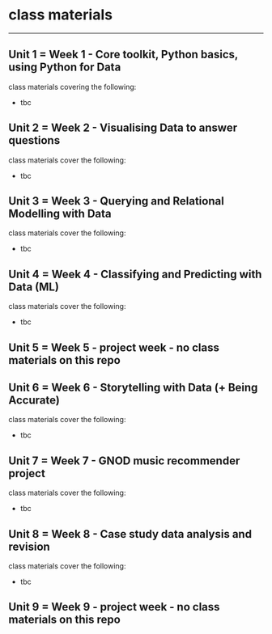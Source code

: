 
# class materials
-----------------------

## Unit 1 = Week 1 - Core toolkit, Python basics, using Python for Data
class materials covering the following:
* tbc


## Unit 2 = Week 2 - Visualising Data to answer questions
class materials cover the following:
* tbc


## Unit 3 = Week 3 -  Querying and Relational Modelling with Data 
class materials cover the following:
* tbc

## Unit 4 = Week 4 - Classifying and Predicting with Data (ML)
class materials cover the following:
* tbc

## Unit 5 = Week 5 - project week - no class materials on this repo 

## Unit 6 = Week 6 - Storytelling with Data (+ Being Accurate)
class materials cover the following:
* tbc

## Unit 7 = Week 7 - GNOD music recommender project
class materials cover the following:
* tbc

## Unit 8 = Week 8 - Case study data analysis and revision
class materials cover the following:
* tbc

## Unit 9 = Week 9 - project week - no class materials on this repo



